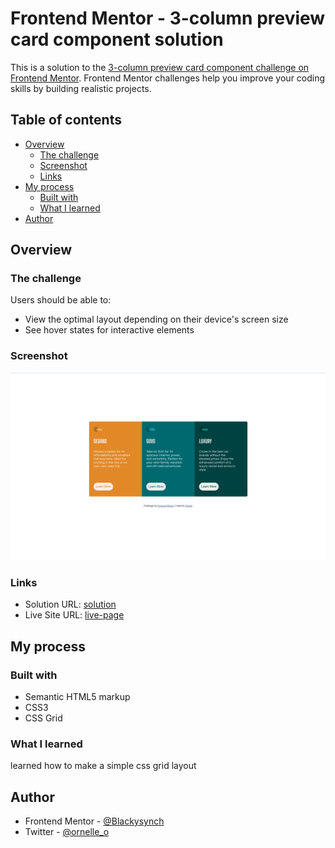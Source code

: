 # Frontend Mentor - 3-column preview card component solution

This is a solution to the [3-column preview card component challenge on Frontend Mentor](https://www.frontendmentor.io/challenges/3column-preview-card-component-pH92eAR2-). Frontend Mentor challenges help you improve your coding skills by building realistic projects. 

## Table of contents

- [Overview](#overview)
  - [The challenge](#the-challenge)
  - [Screenshot](#screenshot)
  - [Links](#links)
- [My process](#my-process)
  - [Built with](#built-with)
  - [What I learned](#what-i-learned)
- [Author](#author)



## Overview

### The challenge

Users should be able to:

- View the optimal layout depending on their device's screen size
- See hover states for interactive elements

### Screenshot

![](./my-solution.jpg)


### Links

- Solution URL: [solution](https://www.frontendmentor.io/solutions/my-solution-3column-preview-card-component-Saj26JWP2h)
- Live Site URL: [live-page](https://blackysynch.github.io/3-column-preview-card-component-main/)

## My process

### Built with

- Semantic HTML5 markup
- CSS3
- CSS Grid
### What I learned
learned how to make a simple css grid layout


## Author

- Frontend Mentor - [@Blackysynch](https://www.frontendmentor.io/profile/Blackysynch)
- Twitter - [@ornelle_o](https://www.twitter.com/ornelle_o)
